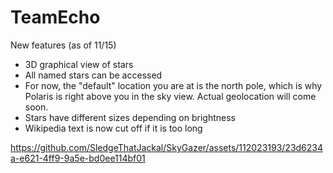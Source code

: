 # TeamEcho
New features (as of 11/15)
- 3D graphical view of stars
- All named stars can be accessed
- For now, the "default" location you are at is the north pole, which is why Polaris is right above you in the sky view. Actual geolocation will come soon.
- Stars have different sizes depending on brightness
- Wikipedia text is now cut off if it is too long


https://github.com/SledgeThatJackal/SkyGazer/assets/112023193/23d6234a-e621-4ff9-9a5e-bd0ee114bf01

